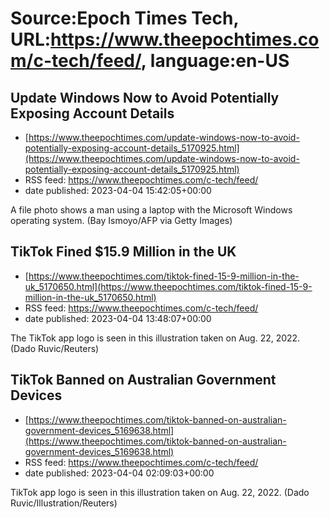 # Source:Epoch Times Tech, URL:https://www.theepochtimes.com/c-tech/feed/, language:en-US

## Update Windows Now to Avoid Potentially Exposing Account Details
 - [https://www.theepochtimes.com/update-windows-now-to-avoid-potentially-exposing-account-details_5170925.html](https://www.theepochtimes.com/update-windows-now-to-avoid-potentially-exposing-account-details_5170925.html)
 - RSS feed: https://www.theepochtimes.com/c-tech/feed/
 - date published: 2023-04-04 15:42:05+00:00

A file photo shows a man using a laptop with the Microsoft Windows operating system. (Bay Ismoyo/AFP via Getty Images)

## TikTok Fined $15.9 Million in the UK
 - [https://www.theepochtimes.com/tiktok-fined-15-9-million-in-the-uk_5170650.html](https://www.theepochtimes.com/tiktok-fined-15-9-million-in-the-uk_5170650.html)
 - RSS feed: https://www.theepochtimes.com/c-tech/feed/
 - date published: 2023-04-04 13:48:07+00:00

The TikTok app logo is seen in this illustration taken on Aug. 22, 2022. (Dado Ruvic/Reuters)

## TikTok Banned on Australian Government Devices
 - [https://www.theepochtimes.com/tiktok-banned-on-australian-government-devices_5169638.html](https://www.theepochtimes.com/tiktok-banned-on-australian-government-devices_5169638.html)
 - RSS feed: https://www.theepochtimes.com/c-tech/feed/
 - date published: 2023-04-04 02:09:03+00:00

TikTok app logo is seen in this illustration taken on Aug. 22, 2022. (Dado Ruvic/Illustration/Reuters)

